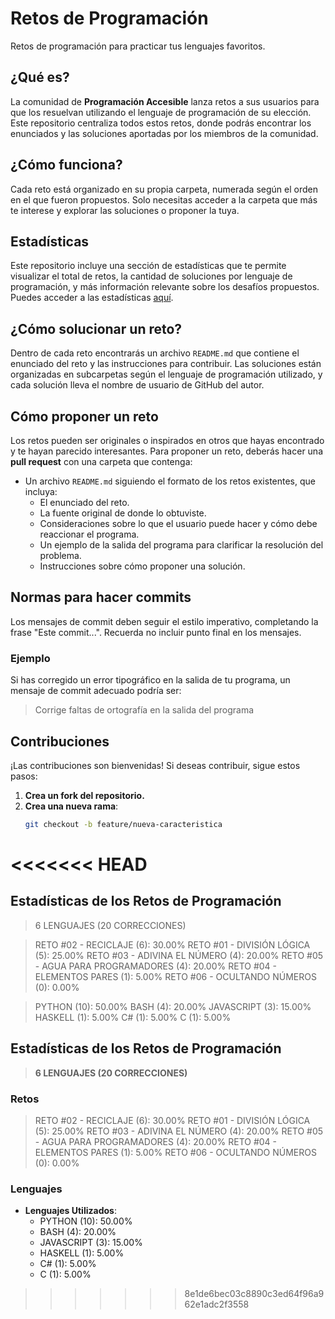 # Retos de Programación

Retos de programación para practicar tus lenguajes favoritos.

## ¿Qué es?

La comunidad de **Programación Accesible** lanza retos a sus usuarios para que los resuelvan utilizando el lenguaje de programación de su elección. Este repositorio centraliza todos estos retos, donde podrás encontrar los enunciados y las soluciones aportadas por los miembros de la comunidad.

## ¿Cómo funciona?

Cada reto está organizado en su propia carpeta, numerada según el orden en el que fueron propuestos. Solo necesitas acceder a la carpeta que más te interese y explorar las soluciones o proponer la tuya.

## Estadísticas

Este repositorio incluye una sección de estadísticas que te permite visualizar el total de retos, la cantidad de soluciones por lenguaje de programación, y más información relevante sobre los desafíos propuestos. Puedes acceder a las estadísticas [aquí](./listado/estadisticas.html).

## ¿Cómo solucionar un reto?

Dentro de cada reto encontrarás un archivo `README.md` que contiene el enunciado del reto y las instrucciones para contribuir. Las soluciones están organizadas en subcarpetas según el lenguaje de programación utilizado, y cada solución lleva el nombre de usuario de GitHub del autor.

## Cómo proponer un reto

Los retos pueden ser originales o inspirados en otros que hayas encontrado y te hayan parecido interesantes. Para proponer un reto, deberás hacer una **pull request** con una carpeta que contenga:

- Un archivo `README.md` siguiendo el formato de los retos existentes, que incluya:
  - El enunciado del reto.
  - La fuente original de donde lo obtuviste.
  - Consideraciones sobre lo que el usuario puede hacer y cómo debe reaccionar el programa.
  - Un ejemplo de la salida del programa para clarificar la resolución del problema.
  - Instrucciones sobre cómo proponer una solución.

## Normas para hacer commits

Los mensajes de commit deben seguir el estilo imperativo, completando la frase "Este commit...". Recuerda no incluir punto final en los mensajes.

### Ejemplo

Si has corregido un error tipográfico en la salida de tu programa, un mensaje de commit adecuado podría ser:

> Corrige faltas de ortografía en la salida del programa

## Contribuciones

¡Las contribuciones son bienvenidas! Si deseas contribuir, sigue estos pasos:

1. **Crea un fork del repositorio.**
2. **Crea una nueva rama**:
   ```bash
   git checkout -b feature/nueva-caracteristica
<<<<<<< HEAD
=======

## Estadísticas de los Retos de Programación

> 6 LENGUAJES (20 CORRECCIONES)

> RETO #02 - RECICLAJE (6): 30.00%
> RETO #01 - DIVISIÓN LÓGICA (5): 25.00%
> RETO #03 - ADIVINA EL NÚMERO (4): 20.00%
> RETO #05 - AGUA PARA PROGRAMADORES (4): 20.00%
> RETO #04 - ELEMENTOS PARES (1): 5.00%
> RETO #06 - OCULTANDO NÚMEROS (0): 0.00%

> PYTHON (10): 50.00%
> BASH (4): 20.00%
> JAVASCRIPT (3): 15.00%
> HASKELL (1): 5.00%
> C# (1): 5.00%
> C (1): 5.00%

## Estadísticas de los Retos de Programación

> **6 LENGUAJES (20 CORRECCIONES)**

### Retos
> RETO #02 - RECICLAJE (6): 30.00%
> RETO #01 - DIVISIÓN LÓGICA (5): 25.00%
> RETO #03 - ADIVINA EL NÚMERO (4): 20.00%
> RETO #05 - AGUA PARA PROGRAMADORES (4): 20.00%
> RETO #04 - ELEMENTOS PARES (1): 5.00%
> RETO #06 - OCULTANDO NÚMEROS (0): 0.00%

### Lenguajes
- **Lenguajes Utilizados**:
  - PYTHON (10): 50.00%
  - BASH (4): 20.00%
  - JAVASCRIPT (3): 15.00%
  - HASKELL (1): 5.00%
  - C# (1): 5.00%
  - C (1): 5.00%
>>>>>>> 8e1de6bec03c8890c3ed64f96a962e1adc2f3558

